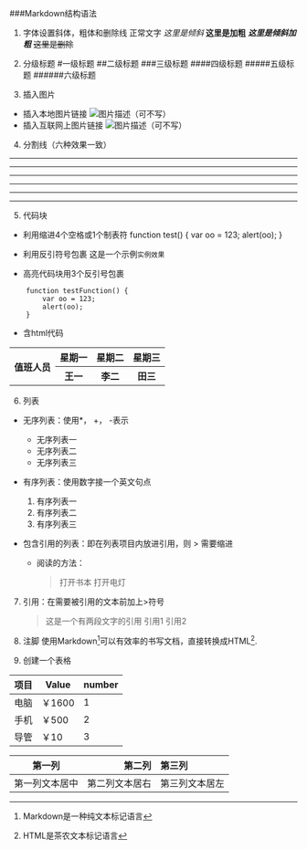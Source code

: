 ###Markdown结构语法

1. 字体设置斜体，粗体和删除线
正常文字
*这里是倾斜*
**这里是加粗**
***这里是倾斜加粗***
~~这里是删除~~

2. 分级标题
#一级标题
##二级标题
###三级标题
####四级标题
#####五级标题
######六级标题

3. 插入图片
- 插入本地图片链接
![图片描述（可不写）](图片本地路径)
- 插入互联网上图片链接
![图片描述（可不写）](图片网络路径)

4. 分割线（六种效果一致）
***
* * *
---
- - -
___
_ _ _

5. 代码块
- 利用缩进4个空格或1个制表符
    function test() {
        var oo = 123;
        alert(oo);
    }


- 利用反引符号包裹
这是一个示例`实例效果`

- 高亮代码块用3个反引号包裹
```
    function testFunction() {
        var oo = 123;
        alert(oo);
    }
```

- 含html代码

<table>
    <tr>
        <th rowspan="2">值班人员</th>
        <th>星期一</th>
        <th>星期二</th>
        <th>星期三</th>
    </tr>
    <tr>
        <th>王一</th>
        <th>李二</th>
        <th>田三</th>
    </tr>
</table>


6. 列表
- 无序列表：使用*， +， -表示
  - 无序列表一
  * 无序列表二
  + 无序列表三

- 有序列表：使用数字接一个英文句点
  1. 有序列表一
  2. 有序列表二
  3. 有序列表三

- 包含引用的列表：即在列表项目内放进引用，则 > 需要缩进
  * 阅读的方法：
    >打开书本
    >打开电灯

7. 引用：在需要被引用的文本前加上>符号
    >这是一个有两段文字的引用
    >引用1
    >引用2


8. 注脚
使用Markdown[^1]可以有效率的书写文档，直接转换成HTML[^2].

[^1]:Markdown是一种纯文本标记语言
[^2]:HTML是茶农文本标记语言

9. 创建一个表格

项目  | Value  | number
----  | -----  | -----
电脑  | ￥1600 | 1
手机  | ￥500  | 2 
导管  | ￥10   | 3

| 第一列    | 第二列     | 第三列    |
|:------------:| ------------:|:------------|
|第一列文本居中|第二列文本居右|第三列文本居左|